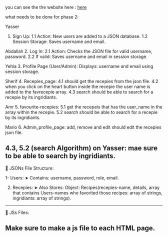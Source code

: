 you can see the the website here : [here](https://marioboby.github.io/test_web/) 


what needs to be done for phase 2:

Yasser
1. Sign Up:
1.1 Action: New users are added to a JSON database.
1.2 Session Storage: Saves username and email.

Abdallah
2. Log In:
2.1 Action: Checks the JSON file for valid username, password.
2.2 If valid: Saves username and email in session storage.

Yehia
3. Profile Page (User/Admin):
Displays: username and email using session storage.

Sherif
4. Recepies_page:
4.1 should get the recepies from the json file.
4.2 when you click on the heart button inside the recepie the user name is added to the favrecepie array.
4.3 search should be able to search for a recepie by its ingridiants.

Amr
5. favourite-recepies:
5.1 get the recepeis that has the user_name in the array within the recepie.
5.2 search should be able to search for a recepie by its ingridiants.

Mario
6. Admin_profile_page: add, remove and edit should edit the recepies json file. 

4.3, 5.2 (search Algorithm) on Yasser: mae sure to be able to search by ingridiants.
---------------------------------------------------------------------------------------------------------

📁 JSONs File Structure:

1- Users:
➤ Contains: username, password, role, email.

2. Recepies:
➤ Also Stores: Object: Recipes(recepies-name, details, array that contains Users-names who favorited those recipes: array of strings, ingridiants: array of strings).
---------------------------------------------------------------------------------------------------------
📁 JSs Files:

Make sure to make a js file to each HTML page. 
---------------------------------------------------------------------------------------------------------

